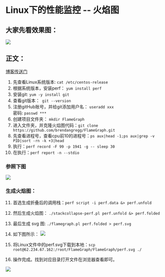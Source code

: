 # Linux下的性能监控 -- 火焰图

## 大家先看效果图：
![](https://i.loli.net/2019/06/17/5d07adc78257730405.png)

## 正文：
[博客传送门](https://blog.csdn.net/gatieme/article/details/78885908)

1. 先查看Linux系统版本: ```cat /etc/centos-release```
2. 根据系统版本，安装perf： ```yum install perf```
3. 安装git: ```yum -y install git```
4. 查看git版本：``` git --version```
5. 注册gitHub账号，并给git添加用户名： ```useradd xxx```<br />
密码: ```passwd ***```
6. 创建项目文件夹： ```mkdir FlameGraph``` 
7. 进入文件夹，并克隆火焰图代码：```git clone https://github.com/brendangregg/FlameGraph.git```
8. 先查看进程号，查看cpu前10的进程号：```ps aux|head -1;ps aux|grep -v PID|sort -rn -k +3|head```
9. 执行：```perf record -F 99 -p 1941 -g -- sleep 30```
10. 在执行：```perf report -n --stdio```
### 参照下图
![](https://i.loli.net/2019/06/17/5d07b1a807b4021228.jpg)

### 生成火焰图：
11. 首选生成折叠后的调用栈：```perf script -i perf.data &> perf.unfold```
12. 然后生成火焰图： ```./stackcollapse-perf.pl perf.unfold &> perf.folded```
13. 最后生成 svg 图: ```./flamegraph.pl perf.folded > perf.svg```
14. 如下图所示：
![](https://i.loli.net/2019/06/17/5d07b2a37615277052.jpg)
15. 将Linux文件中的perf.svg下载到本地：```scp root@62.234.67.162:/root/FlameGraph/FlameGraph/perf.svg ./```

16. 操作完成。找到对应目录打开文件在浏览器查看即可。

![](https://i.loli.net/2019/06/17/5d07b3822558732366.png)